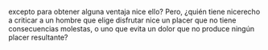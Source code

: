 excepto para obtener alguna ventaja nice ello? Pero, 
¿quién tiene nicerecho a criticar a un hombre que elige disfrutar nice un placer que no tiene consecuencias molestas, 
o uno que evita un dolor que no produce ningún placer resultante?